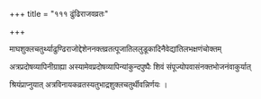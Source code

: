 +++
title = "१११ ढुंढिराजवव्रतः"

+++

माघशुक्लचतुर्थ्याढुण्ढिराजोद्देशेननक्तव्रतत्पूजातिललुडूकादिनैवेद्यांतिलभक्षणंचोक्तम्

अत्रप्रदोषव्यापिनीग्राह्या अस्यामेवप्रदोषव्यापिन्यांकुन्दपुष्पैः शिवं संपूज्योपवासंनक्तभोजनंवाकुर्यात्

श्रियंप्राप्नुयात् अत्रविनायकव्रतस्यतुभाद्रशुक्लचतुर्थीवन्निर्णयः ।
